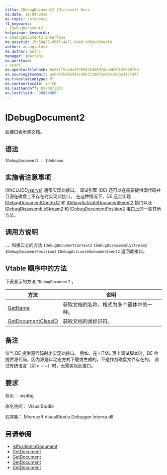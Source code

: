 ```yaml
---
title: IDebugDocument2 |Microsoft Docs
ms.date: 11/04/2016
ms.topic: reference
f1_keywords:
- IDebugDocument2
helpviewer_keywords:
- IDebugDocument2 interface
ms.assetid: 1bc58426-dbf5-4471-9aad-9d66cd80eef0
author: acangialosi
ms.author: anthc
manager: jmartens
ms.workload:
- vssdk
ms.openlocfilehash: 6e611f6a4daf878042640697dca862015285078d
ms.sourcegitcommit: ae6d47b09a439cd0e13180f5e89510e3e347fd47
ms.translationtype: MT
ms.contentlocale: zh-CN
ms.lasthandoff: 02/08/2021
ms.locfileid: "99884866"
---
```

# <a name="idebugdocument2"></a>IDebugDocument2
此接口表示源文档。

## <a name="syntax"></a>语法

```
IDebugDocument2 : IUnknown
```

## <a name="notes-for-implementers"></a>实施者注意事项
 [!INCLUDE[vsprvs](../../../code-quality/includes/vsprvs_md.md)] 通常实现此接口。 调试引擎 (DE) 还可以在需要提供源代码并且源在磁盘上不存在时实现此接口。  在这种情况下，DE 还会实现 [IDebugDocumentContext2](../../../extensibility/debugger/reference/idebugdocumentcontext2.md) 和 [IDebugActivateDocumentEvent2](../../../extensibility/debugger/reference/idebugactivatedocumentevent2.md) 接口以及 [IDebugDisassemblyStream2](../../../extensibility/debugger/reference/idebugdisassemblystream2.md) 和 [IDebugDocumentPosition2](../../../extensibility/debugger/reference/idebugdocumentposition2.md) 接口上的一些其他方法。

## <a name="notes-for-callers"></a>调用方说明
 、、和接口上的方法 `IDebugDocumentContext2` `IDebugDisassemblyStream2` `IDebugDocumentPosition2` `IDebugActivateDocumentEvent2` 返回此接口。

## <a name="methods-in-vtable-order"></a>Vtable 顺序中的方法
 下表显示的方法 `IDebugDocument2` 。

|方法|说明|
|------------|-----------------|
|[GetName](../../../extensibility/debugger/reference/idebugdocument2-getname.md)|获取文档的名称，格式为多个窗体中的一种。|
|[GetDocumentClassID](../../../extensibility/debugger/reference/idebugdocument2-getdocumentclassid.md)|获取文档的类标识符。|

## <a name="remarks"></a>备注
 仅当 DE 提供源代码时才实现此接口。 例如，在 HTML 页上调试脚本时，DE 会提供源代码，因为源是以动态方式下载或生成的，不是作为磁盘文件存在的。 调试传统语言（如 c + +）时，无需实现此接口。

## <a name="requirements"></a>要求
 标头： msdbg

 命名空间： VisualStudio

 程序集： Microsoft.VisualStudio.Debugger.Interop.dll

## <a name="see-also"></a>另请参阅
- [IsPositionInDocument](../../../extensibility/debugger/reference/idebugdocumentposition2-ispositionindocument.md)
- [GetDocument](../../../extensibility/debugger/reference/idebugactivatedocumentevent2-getdocument.md)
- [GetDocument](../../../extensibility/debugger/reference/idebugdocumentcontext2-getdocument.md)
- [GetDocument](../../../extensibility/debugger/reference/idebugdocumentposition2-getdocument.md)
- [GetDocument](../../../extensibility/debugger/reference/idebugdisassemblystream2-getdocument.md)
